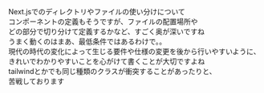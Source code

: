 Next.jsでのディレクトリやファイルの使い分けについて  
コンポーネントの定義もそうですが、ファイルの配置場所や  
どの部分で切り分けて定義するかなど、すごく奥が深いですね  
うまく動くのはまあ、最低条件ではあるわけで。。  
現代の時代の変化によって生じる要件や仕様の変更を後から行いやすいように、  
きれいでわかりやすいことを心がけて書くことが大切ですよね  
tailwindとかでも同じ種類のクラスが衝突することがあったりと、  
苦戦しております